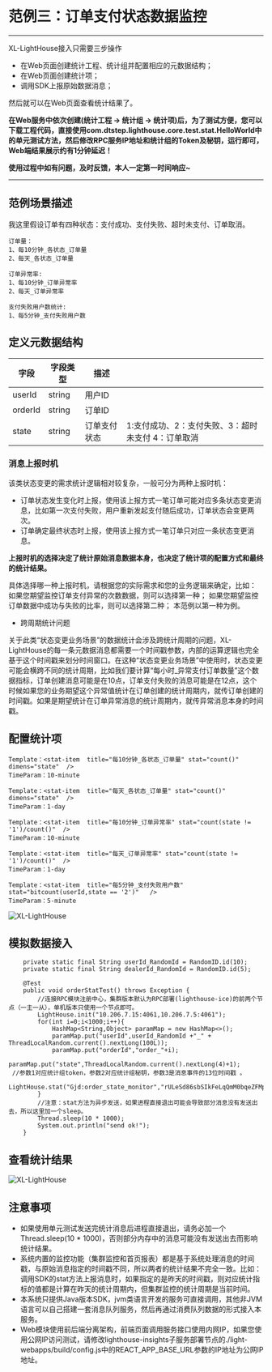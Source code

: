 # 范例三：订单支付状态数据监控

---
XL-LightHouse接入只需要三步操作
- 在Web页面创建统计工程、统计组并配置相应的元数据结构；
- 在Web页面创建统计项；
- 调用SDK上报原始数据消息；

然后就可以在Web页面查看统计结果了。

**在Web服务中依次创建(统计工程 -> 统计组 -> 统计项)后，为了测试方便，您可以下载工程代码，直接使用com.dtstep.lighthouse.core.test.stat.HelloWorld中的单元测试方法，然后修改RPC服务IP地址和统计组的Token及秘钥，运行即可，Web端结果展示约有1分钟延迟！**

**使用过程中如有问题，及时反馈，本人一定第一时间响应~**

---

## 范例场景描述

我这里假设订单有四种状态：支付成功、支付失败、超时未支付、订单取消。

```
订单量：
1、每10分钟_各状态_订单量
2、每天_各状态_订单量

订单异常率:
1、每10分钟_订单异常率
2、每天_订单异常率

支付失败用户数统计:
1、每5分钟_支付失败用户数
```

## 定义元数据结构

| 字段 | 字段类型 | 描述 |  |
| --- | --- | --- | --- |
| userId | string | 用户ID |  |
| orderId | string | 订单ID |  |
| state | string | 订单支付状态 | 1:支付成功、2：支付失败、3：超时未支付 4：订单取消 |

### 消息上报时机

该类状态变更的需求统计逻辑相对较复杂，一般可分为两种上报时机：
-  订单状态发生变化时上报，使用该上报方式一笔订单可能对应多条状态变更消息，比如第一次支付失败，用户重新发起支付随后成功，订单状态会变更两次。
-  订单确定最终状态时上报，使用该上报方式一笔订单只对应一条状态变更消息。

**上报时机的选择决定了统计原始消息数据本身，也决定了统计项的配置方式和最终的统计结果。**

具体选择哪一种上报时机，请根据您的实际需求和您的业务逻辑来确定，比如：
如果您期望监控订单支付异常的次数数据，则可以选择第一种；
如果您期望监控订单数据中成功与失败的比率，则可以选择第二种；
本范例以第一种为例。

+ 跨周期统计问题

关于此类“状态变更业务场景”的数据统计会涉及跨统计周期的问题，XL-LightHouse的每一条元数据消息都需要一个时间戳参数，内部的运算逻辑也完全基于这个时间戳来划分时间窗口。在这种“状态变更业务场景”中使用时，状态变更可能会横跨不同的统计周期，比如我们要计算“每小时_异常支付订单数量”这个数据指标，订单创建消息可能是在10点，订单支付失败的消息可能是在12点，这个时候如果您的业务期望这个异常值统计在订单创建的统计周期内，就传订单创建的时间戳。如果是期望统计在订单异常消息的统计周期内，就传异常消息本身的时间戳。

## 配置统计项

```
Template：<stat-item  title="每10分钟_各状态_订单量" stat="count()" dimens="state"  />
TimeParam：10-minute

Template：<stat-item  title="每天_各状态_订单量" stat="count()" dimens="state"  />
TimeParam：1-day

Template：<stat-item  title="每10分钟_订单异常率" stat="count(state != '1')/count()"  />
TimeParam：10-minute

Template：<stat-item  title="每天_订单异常率" stat="count(state != '1')/count()"  />
TimeParam：1-day

Template：<stat-item  title="每5分钟_支付失败用户数" stat="bitcount(userId,state == '2')"   />
TimeParam：5-minute

```

![XL-LightHouse](https://lighthousedp-1300542249.cos.ap-nanjing.myqcloud.com/screenshot_v2/27.jpg)

##  模拟数据接入

```
    private static final String userId_RandomId = RandomID.id(10);
    private static final String dealerId_RandomId = RandomID.id(5);
        
    @Test
    public void orderStatTest() throws Exception {
        //连接RPC模块注册中心，集群版本默认为RPC部署(lighthouse-ice)的前两个节点（一主一从），单机版本只使用一个节点即可。
        LightHouse.init("10.206.7.15:4061,10.206.7.5:4061");
        for(int i=0;i<1000;i++){
            HashMap<String,Object> paramMap = new HashMap<>();
            paramMap.put("userId",userId_RandomId +"_" + ThreadLocalRandom.current().nextLong(100L));           
            paramMap.put("orderId","order_"+i);
            paramMap.put("state",ThreadLocalRandom.current().nextLong(4)+1);
 //参数1对应统计组token，参数2对应统计组秘钥，参数3是消息事件的13位时间戳 。
 LightHouse.stat("Gjd:order_state_monitor","rULeSd86sbSIkFeLqQmM0bqeZFMpWNWNbYp8BaZA",paramMap,System.currentTimeMillis());
        }
        //注意：stat方法为异步发送，如果进程直接退出可能会导致部分消息没有发送出去，所以这里加一个sleep。
        Thread.sleep(10 * 1000);
        System.out.println("send ok!");
    }
```

##  查看统计结果

![XL-LightHouse](https://lighthousedp-1300542249.cos.ap-nanjing.myqcloud.com/screenshot_v2/28.jpg)

## 注意事项

- 如果使用单元测试发送完统计消息后进程直接退出，请务必加一个Thread.sleep(10 * 1000)，否则部分内存中的消息可能没有发送出去而影响统计结果。
- 系统内置的监控功能（集群监控和首页报表）都是基于系统处理消息的时间戳，与原始消息指定的时间戳不同，所以两者的统计结果不完全一致。比如：调用SDK的stat方法上报消息时，如果指定的是昨天的时间戳，则对应统计指标的值都是计算在昨天的统计周期内，但集群监控的统计周期是当前时间。
- 本系统只提供Java版本SDK，jvm类语言开发的服务可直接调用，其他非JVM语言可以自己搭建一套消息队列服务，然后再通过消费队列数据的形式接入本服务。
- Web模块使用前后端分离架构，前端页面调用服务接口使用内网IP，如果您使用公网IP访问测试，请修改lighthouse-insights子服务部署节点的./light-webapps/build/config.js中的REACT_APP_BASE_URL参数的IP地址为公网IP地址。


